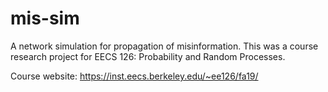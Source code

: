 # mis-sim
A network simulation for propagation of misinformation. This was a course research project for EECS 126: Probability and Random Processes.

Course website: https://inst.eecs.berkeley.edu/~ee126/fa19/
